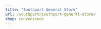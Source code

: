 ```yaml
---
title: "Southport General Store"
url: /southport/southport-general-store/
shop: convenience
---
```


